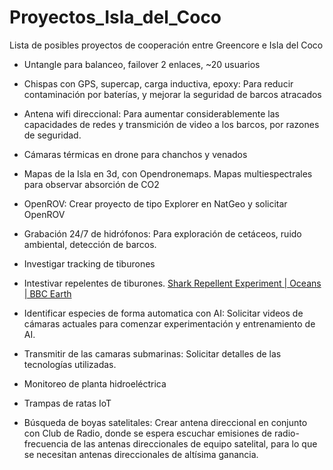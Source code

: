 # Proyectos_Isla_del_Coco
Lista de posibles proyectos de cooperación entre Greencore e Isla del Coco

- Untangle para balanceo, failover 2 enlaces, ~20 usuarios

- Chispas con GPS, supercap, carga inductiva, epoxy: Para reducir contaminación por baterías, y mejorar la seguridad de barcos atracados

- Antena wifi direccional: Para aumentar considerablemente las capacidades de redes y transmición de video a los barcos, por razones de seguridad.

- Cámaras térmicas en drone para chanchos y venados

- Mapas de la Isla en 3d, con Opendronemaps. Mapas multiespectrales para observar absorción de CO2

- OpenROV: Crear proyecto de tipo Explorer en NatGeo y solicitar OpenROV

- Grabación 24/7 de hidrófonos: Para exploración de cetáceos, ruido ambiental, detección de barcos.

- Investigar tracking de tiburones

- Intestivar repelentes de tiburones.
  [Shark Repellent Experiment | Oceans | BBC Earth](https://www.youtube.com/watch?v=s70mJ9DyC6s)

- Identificar especies de forma automatica con AI: Solicitar videos de cámaras actuales para comenzar experimentación y entrenamiento de AI.

- Transmitir de las camaras submarinas: Solicitar detalles de las tecnologías utilizadas.

- Monitoreo de planta hidroeléctrica

- Trampas de ratas IoT

- Búsqueda de boyas satelitales: Crear antena direccional en conjunto con Club de Radio, donde se espera escuchar emisiones de radio-frecuencia de las antenas direccionales de equipo satelital, para lo que se necesitan antenas direccionales de altísima ganancia.
